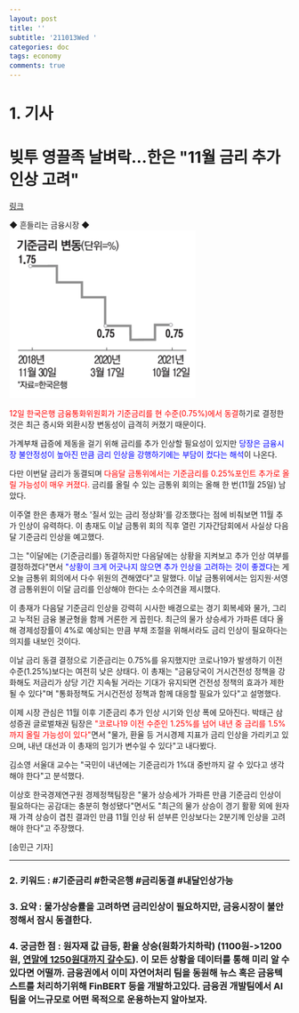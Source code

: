 ```yaml
---
layout: post
title: ''
subtitle: '211013Wed '
categories: doc
tags: economy
comments: true
---
```

# 1. 기사

빚투 영끌족 날벼락…한은 "11월 금리 추가 인상 고려"
==========
[링크](https://www.mk.co.kr/news/economy/view/2021/10/967090/)

◆ 흔들리는 금융시장 ◆   
<img src="/assets/img/211013Wed_BaseRate.png">

<span style="color:red">12일 한국은행 금융통화위원회가 기준금리를 현 수준(0.75%)에서 동결</span>하기로 결정한 것은 최근 증시와 외환시장 변동성이 급격히 커졌기 때문이다.   

가계부채 급증에 제동을 걸기 위해 금리를 추가 인상할 필요성이 있지만 <span style="color:blue">당장은 금융시장 불안정성이 높아진 만큼 금리 인상을 강행하기에는 부담이 컸다는 해석</span>이 나온다.   

다만 이번달 금리가 동결되며 <span style="color:red">다음달 금통위에서는 기준금리를 0.25%포인트 추가로 올릴 가능성이 매우 커졌다.</span> 금리를 올릴 수 있는 금통위 회의는 올해 한 번(11월 25일) 남았다.   

이주열 한은 총재가 평소 '질서 있는 금리 정상화'를 강조했다는 점에 비춰보면 11월 추가 인상이 유력하다. 이 총재도 이날 금통위 회의 직후 열린 기자간담회에서 사실상 다음달 기준금리 인상을 예고했다.   

그는 "이달에는 (기준금리를) 동결하지만 다음달에는 상황을 지켜보고 추가 인상 여부를 결정하겠다"면서 <span style="color:blue">"상황이 크게 어긋나지 않으면 추가 인상을 고려하는 것이 좋겠다</span>는 게 오늘 금통위 회의에서 다수 위원의 견해였다"고 말했다. 이날 금통위에서는 임지원·서영경 금통위원이 이달 금리를 인상해야 한다는 소수의견을 제시했다.   

이 총재가 다음달 기준금리 인상을 강력히 시사한 배경으로는 경기 회복세와 물가, 그리고 누적된 금융 불균형을 함께 거론한 게 꼽힌다. 최근의 물가 상승세가 가파른 데다 올해 경제성장률이 4%로 예상되는 만큼 부채 조절을 위해서라도 금리 인상이 필요하다는 의지를 내보인 것이다.   

이날 금리 동결 결정으로 기준금리는 0.75%를 유지했지만 코로나19가 발생하기 이전 수준(1.25%)보다는 여전히 낮은 상태다. 이 총재는 "금융당국이 거시건전성 정책을 강화해도 저금리가 상당 기간 지속될 거라는 기대가 유지되면 건전성 정책의 효과가 제한될 수 있다"며 "통화정책도 거시건전성 정책과 함께 대응할 필요가 있다"고 설명했다.   

이제 시장 관심은 11월 이후 기준금리 추가 인상 시기와 인상 폭에 모아진다. 박태근 삼성증권 글로벌채권 팀장은 <span style="color:red">"코로나19 이전 수준인 1.25%를 넘어 내년 중 금리를 1.5%까지 올릴 가능성이 있다"</span>면서 "물가, 환율 등 거시경제 지표가 금리 인상을 가리키고 있으며, 내년 대선과 이 총재의 임기가 변수일 수 있다"고 내다봤다.   

김소영 서울대 교수는 "국민이 내년에는 기준금리가 1%대 중반까지 갈 수 있다고 생각해야 한다"고 분석했다.   

이상호 한국경제연구원 경제정책팀장은 "물가 상승세가 가파른 만큼 기준금리 인상이 필요하다는 공감대는 충분히 형성됐다"면서도 "최근의 물가 상승이 경기 활황 외에 원자재 가격 상승이 겹친 결과인 만큼 11월 인상 뒤 섣부른 인상보다는 2분기께 인상을 고려해야 한다"고 주장했다.   

[송민근 기자]
* * *

### 2. 키워드 : \#기준금리 \#한국은행 \#금리동결 \#내달인상가능
### 3. 요약 : 물가상승률을 고려하면 금리인상이 필요하지만, 금융시장이 불안정해서 잠시 동결한다.
### 4. 궁금한 점 : 원자재 값 급등, 환율 상승(원화가치하락) (1100원->1200원, [연말에 1250원대까지 갈수도](https://www.joongang.co.kr/article/25014285)). 이 모든 상황을 데이터를 통해 미리 알 수 있다면 어떨까. 금융권에서 이미 자연어처리 팀을 동원해 뉴스 혹은 금융텍스트를 처리하기위해 FinBERT 등을 개발하고있다. 금융권 개발팀에서 AI팀을 어느규모로 어떤 목적으로 운용하는지 알아보자.